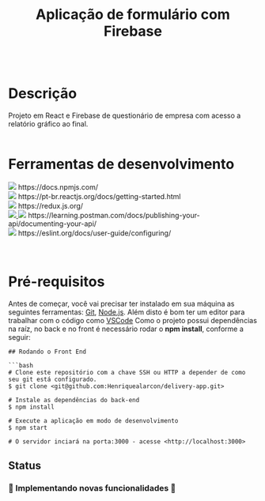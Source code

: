 <h1 align="center">Aplicação de formulário com Firebase</h1>
<br><br>

# Descrição

Projeto em React e Firebase de questionário de empresa com acesso a relatório gráfico ao final.
<br><br>

# Ferramentas de desenvolvimento

<div>
<img src="https://img.shields.io/badge/Node v16.14.0-339933?style=for-the-badge&logo=node&color=darkblue&logoColor=white" /> https://docs.npmjs.com/
  <br>
<img src="https://img.shields.io/badge/React.js-339933?style=for-the-badge&logo=react&color=darkblue&logoColor=white" /> https://pt-br.reactjs.org/docs/getting-started.html
  <br>
<img src="https://img.shields.io/badge/Redux-339933?style=for-the-badge&logo=redux&color=darkblue&logoColor=white" /> https://redux.js.org/
  <br>
<a href="https://styled-components.com/docs">
  <img src="https://img.shields.io/badge/StyledComponents-339933?style=for-the-badge&logo=styledcomponents&color=darkblue&logoColor=white" />
</a>
<img src="https://img.shields.io/badge/Firebase-339933?style=for-the-badge&logo=postman&color=darkblue&logoColor=white" /> https://learning.postman.com/docs/publishing-your-api/documenting-your-api/
  <br>
<img src="https://img.shields.io/badge/Eslint-339933?style=for-the-badge&logo=eslint&color=darkblue&logoColor=white" /> https://eslint.org/docs/user-guide/configuring/
  <br>
</div>
<br><br>

# Pré-requisitos

Antes de começar, você vai precisar ter instalado em sua máquina as seguintes ferramentas:
[Git](https://git-scm.com), [Node.js](https://nodejs.org/en/). 
Além disto é bom ter um editor para trabalhar com o código como [VSCode](https://code.visualstudio.com/)
Como o projeto possui dependências na raíz, no back e no front é necessário rodar o **npm install**, conforme a seguir:

```
## Rodando o Front End 

```bash
# Clone este repositório com a chave SSH ou HTTP a depender de como seu git está configurado.
$ git clone <git@github.com:Henriquealarcon/delivery-app.git>

# Instale as dependências do back-end
$ npm install

# Execute a aplicação em modo de desenvolvimento
$ npm start

# O servidor inciará na porta:3000 - acesse <http://localhost:3000>

```


## Status

<h3> 
	🚧  Implementando novas funcionalidades  🚧
</h3>

